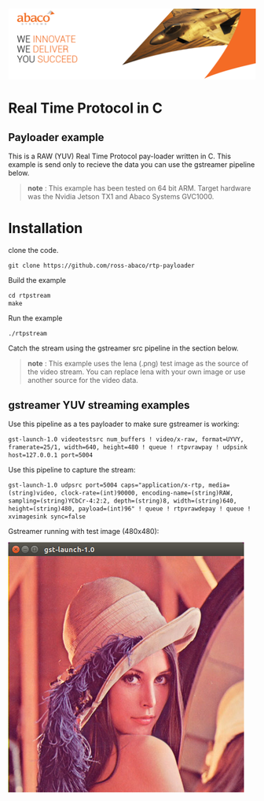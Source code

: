 
![Abaco stripe](docs/abaco-banner.png)

# Real Time Protocol in C
## Payloader example
This is a RAW (YUV) Real Time Protocol pay-loader written in C. This example is send only to recieve the data you can use the gstreamer pipeline below.

> **note** : This example has been tested on 64 bit ARM. Target hardware was the Nvidia Jetson TX1 and Abaco Systems GVC1000.

# Installation
clone the code.

    git clone https://github.com/ross-abaco/rtp-payloader
Build the example

    cd rtpstream
    make
Run the example

    ./rtpstream
Catch the stream using the gstreamer src pipeline in the section below.

> **note** : This example uses the lena (.png) test image as the source of the video stream. You can replace lena with your own image or use another source for the video data.

## gstreamer YUV streaming examples
Use this pipeline as a tes payloader to make sure gstreamer is working:

    gst-launch-1.0 videotestsrc num_buffers ! video/x-raw, format=UYVY, framerate=25/1, width=640, height=480 ! queue ! rtpvrawpay ! udpsink host=127.0.0.1 port=5004

Use this pipeline to capture the stream:

    gst-launch-1.0 udpsrc port=5004 caps="application/x-rtp, media=(string)video, clock-rate=(int)90000, encoding-name=(string)RAW, sampling=(string)YCbCr-4:2:2, depth=(string)8, width=(string)640, height=(string)480, payload=(int)96" ! queue ! rtpvrawdepay ! queue ! xvimagesink sync=false
    
Gstreamer running with test image (480x480):

![Lena test image](docs/lena-test.png)
